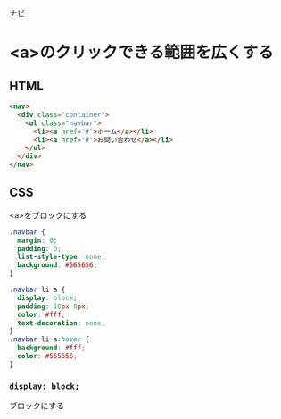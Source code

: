ナビ
# \<a>のクリックできる範囲を広くする
## HTML
```html
<nav>
  <div class="container">
    <ul class="navbar">
      <li><a href="#">ホーム</a></li>
      <li><a href="#">お問い合わせ</a></li>
    </ul>
  </div>
</nav>
```

## CSS
\<a>をブロックにする  
```css
.navbar {
  margin: 0;
  padding: 0;
  list-style-type: none;
  background: #565656;
}

.navbar li a {
  display: block;
  padding: 10px 8px;
  color: #fff;
  text-decoration: none;
}
.navbar li a:hover {
  background: #fff;
  color: #565656;
}
```

### ```display: block;```
ブロックにする
